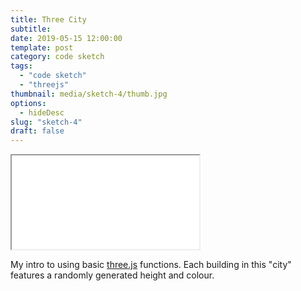 ```yaml
---
title: Three City
subtitle:
date: 2019-05-15 12:00:00
template: post
category: code sketch
tags:
  - "code sketch"
  - "threejs"
thumbnail: media/sketch-4/thumb.jpg
options:
  - hideDesc
slug: "sketch-4"
draft: false
---
```


<div className="threejs-viz-container">
  <iframe id="sketch-4"
      className="resp-iframe"
      title="sketch-4"
      src="/visualizations/viz-three-city"
      scrolling="no">
  </iframe>
</div>

My intro to using basic [three.js](https://threejs.org/) functions. Each building in this "city" features a randomly generated height and colour.
